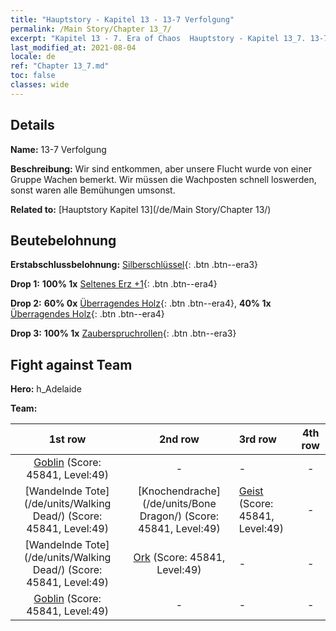 ```yaml
---
title: "Hauptstory - Kapitel 13 - 13-7 Verfolgung"
permalink: /Main Story/Chapter 13_7/
excerpt: "Kapitel 13 - 7. Era of Chaos  Hauptstory - Kapitel 13_7. 13-7 Verfolgung"
last_modified_at: 2021-08-04
locale: de
ref: "Chapter 13_7.md"
toc: false
classes: wide
---
```


## Details

 **Name:** 13-7 Verfolgung

 **Beschreibung:** Wir sind entkommen, aber unsere Flucht wurde von einer Gruppe Wachen bemerkt. Wir müssen die Wachposten schnell loswerden, sonst waren alle Bemühungen umsonst.

 **Related to:** [Hauptstory Kapitel 13](/de/Main Story/Chapter 13/)

## Beutebelohnung

 **Erstabschlussbelohnung:** [Silberschlüssel](/ItemsDE/con_693/){: .btn .btn--era3}

 **Drop 1:** **100% 1x** [Seltenes Erz +1](/ItemsDE/mat_40/){: .btn .btn--era4}

 **Drop 2:** **60% 0x** [Überragendes Holz](/ItemsDE/mat_34/){: .btn .btn--era4}, **40% 1x** [Überragendes Holz](/ItemsDE/mat_34/){: .btn .btn--era4}

 **Drop 3:** **100% 1x** [Zauberspruchrollen](/ItemsDE/con_694/){: .btn .btn--era3}


## Fight against Team
 **Hero:** h_Adelaide

 **Team:**


  | 1st row | 2nd row | 3rd row | 4th row |
  |:----:|:----:|:----|:----:|
  | [Goblin](/de/units/Goblin/) (Score: 45841, Level:49)  | - | - | - |
  | [Wandelnde Tote](/de/units/Walking Dead/) (Score: 45841, Level:49)  | [Knochendrache](/de/units/Bone Dragon/) (Score: 45841, Level:49)  | [Geist](/de/units/Wight/) (Score: 45841, Level:49)  | - |
  | [Wandelnde Tote](/de/units/Walking Dead/) (Score: 45841, Level:49)  | [Ork](/de/units/Orc/) (Score: 45841, Level:49)  | - | - |
  | [Goblin](/de/units/Goblin/) (Score: 45841, Level:49)  | - | - | - |



